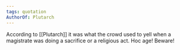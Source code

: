 ```yaml
---
tags: quotation
AuthorOf: Plutarch
---
```


According to [[Plutarch]] it was what the crowd used to yell when  a magistrate was doing a sacrifice or a religious act. Hoc age! Beware!
